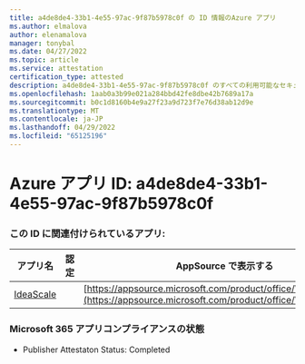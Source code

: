 ```yaml
---
title: a4de8de4-33b1-4e55-97ac-9f87b5978c0f の ID 情報のAzure アプリ
ms.author: elmalova
author: elenamalova
manager: tonybal
ms.date: 04/27/2022
ms.topic: article
ms.service: attestation
certification_type: attested
description: a4de8de4-33b1-4e55-97ac-9f87b5978c0f のすべての利用可能なセキュリティとコンプライアンス情報。
ms.openlocfilehash: 1aab0a3b99e021a284bbd42fe8dbe42b7689a17a
ms.sourcegitcommit: b0c1d8160b4e9a27f23a9d723f7e76d38ab12d9e
ms.translationtype: MT
ms.contentlocale: ja-JP
ms.lasthandoff: 04/29/2022
ms.locfileid: "65125196"
---
```

# <a name="azure-app-id-a4de8de4-33b1-4e55-97ac-9f87b5978c0f"></a>Azure アプリ ID: a4de8de4-33b1-4e55-97ac-9f87b5978c0f


### <a name="apps-associated-with-this-id"></a>この ID に関連付けられているアプリ:
| **アプリ名** | **認定** | **AppSource で表示する** |
|--------------|---------------|-----------------------|
| [IdeaScale](../forward/WA200003868.md) |  | [https://appsource.microsoft.com/product/office/WA200003868](https://appsource.microsoft.com/product/office/WA200003868) |

### <a name="microsoft-365-app-compliance-status"></a>Microsoft 365 アプリコンプライアンスの状態
- Publisher Attestaton Status: Completed
